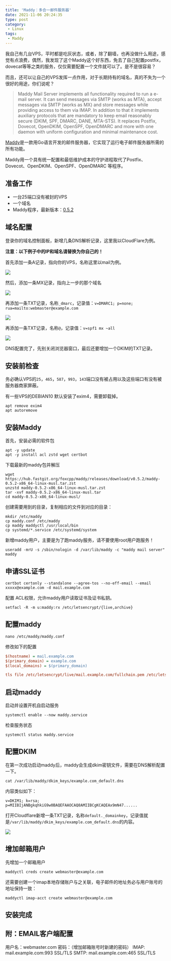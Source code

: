 ```yaml
---
title: 'Maddy：多合一邮件服务器'
date: 2021-11-06 20:24:35
type: post
category:
 - Linux
tags:
 - Maddy
---
```


我自己有几台VPS，平时都是吃灰状态，或者，除了翻墙，也再没做什么用途，感觉有点浪费，偶然，我发现了这个Maddy这个好东西，免去了自己配置postfix，dovecat等等之类的服务，仅仅需要配置一个文件就可以了。是不是很容易？

而且，还可以让自己的VPS发挥一点作用，对于长期持有的域名，真的不失为一个很好的用途，你们说呢？

> Maddy Mail Server implements all functionality required to run a e-mail server. It can send messages via SMTP (works as MTA), accept messages via SMTP (works as MX) and store messages while providing access to them via IMAP. In addition to that it implements auxiliary protocols that are mandatory to keep email reasonably secure (DKIM, SPF, DMARC, DANE, MTA-STS).
>It replaces Postfix, Dovecot, OpenDKIM, OpenSPF, OpenDMARC and more with one daemon with uniform configuration and minimal maintenance cost.

[Maddy](https://github.com/foxcpp/maddy)是一款用Go语言开发的邮件服务器，它实现了运行电子邮件服务器所需的所有功能。

Maddy用一个具有统一配置和最低维护成本的守护进程取代了Postfix、Dovecot、OpenDKIM、OpenSPF、OpenDMARC 等程序。
<!--more-->

## 准备工作

- 一台25端口没有被封的VPS
- 一个域名
- Maddy程序，最新版本：[0.5.2](https://github.com/foxcpp/maddy/releases/tag/v0.5.2)

## 域名配置

登录你的域名控制面板，新增几条DNS解析记录，这里我以CloudFlare为例。

**注意：以下例子中的IP和域名请替换为你自己的！**

首先添加一条A记录，指向你的VPS，名称这里以mail为例。

![](https://cdn.jsdelivr.net/gh/istek/img/202111061951559.png)

然后，添加一条MX记录，指向上一步的那个域名

![](https://cdn.jsdelivr.net/gh/istek/img/202111061955146.png)

再添加一条TXT记录，名称`_dmarc`，记录值：`v=DMARC1; p=none; rua=mailto:webmaster@example.com`

![](https://cdn.jsdelivr.net/gh/istek/img/202111062011695.png)

再添加一条TXT记录，名称`@`，记录值：`v=spf1 mx ~all`

![](https://cdn.jsdelivr.net/gh/istek/img/202111062014380.png)

DNS配置完了，先别关闭浏览器窗口，最后还要增加一个DKIM的TXT记录。

## 安装前检查

务必确认VPS的`25`，`465`，`587`，`993`，`143`端口没有被占用以及这些端口有没有被服务器商家屏蔽。

有一些VPS的DEBIAN10 默认安装了exim4，需要卸载掉。

```
apt remove exim4
apt autoremove
```

## 安装Maddy

首先，安装必需的软件包

```
apt -y update
apt -y install acl zstd wget certbot
```

下载最新的maddy包并解压

```
wget https://hub.fastgit.org/foxcpp/maddy/releases/download/v0.5.2/maddy-0.5.2-x86_64-linux-musl.tar.zst
unzstd maddy-0.5.2-x86_64-linux-musl.tar.zst
tar -xvf maddy-0.5.2-x86_64-linux-musl.tar
cd maddy-0.5.2-x86_64-linux-musl/
```

创建需要用到的目录，复制相应的文件到对应的目录：

```
mkdir /etc/maddy
cp maddy.conf /etc/maddy
cp maddy maddyctl /usr/local/bin
cp systemd/*.service /etc/systemd/system
```

新增maddy用户，主要是为了跑maddy服务，请不要使用root用户跑服务！

```
useradd -mrU -s /sbin/nologin -d /var/lib/maddy -c "maddy mail server" maddy
```

## 申请SSL证书

```
certbot certonly --standalone --agree-tos --no-eff-email --email xxxxx@example.com -d mail.example.com
```

配置 ACL权限，允许maddy用户读取证书及证书私钥。

```
setfacl -R -m u:maddy:rx /etc/letsencrypt/{live,archive}
```

## 配置maddy

```
nano /etc/maddy/maddy.conf
```

修改如下的配置

```ini
$(hostname) = mail.example.com
$(primary_domain) = example.com
$(local_domains) = $(primary_domain)

tls file /etc/letsencrypt/live/mail.example.com/fullchain.pem /etc/letsencrypt/live/mail.example.com/privkey.pem
```

## 启动maddy

启动并设置开机自启动服务
```
systemctl enable --now maddy.service
```

检查服务状态

```
systemctl status maddy.service
```

## 配置DKIM

在第一次成功启动maddy后，maddy会生成dkim密钥文件，需要在DNS解析配置一下。

```
cat /var/lib/maddy/dkim_keys/example.com_default.dns
```

内容类似如下：

```
v=DKIM1; k=rsa; p=MIIBIjANBgkqhkiG9w0BAQEFAAOCAQ8AMIIBCgKCAQEAx9mN47......
```

打开Cloudflare新增一条TXT记录，名称`default._domainkey`，记录值就是`/var/lib/maddy/dkim_keys/example.com_default.dns`的内容。

![](https://cdn.jsdelivr.net/gh/istek/img/202111062111627.png)

## 增加邮箱用户

先增加一个邮箱用户

```
maddyctl creds create webmaster@example.com
```

还需要创建一个imap本地存储账户与之关联，电子邮件的地址务必与用户账号的地址保持一致：

```
maddyctl imap-acct create webmaster@example.com
```

## 安装完成 

## 附：EMAIL客户端配置

用户名：webmaster.com
密码：（增加邮箱账号时新建的密码）
IMAP: mail.example.com:993 SSL/TLS
SMTP: mail.example.com:465 SSL/TLS

